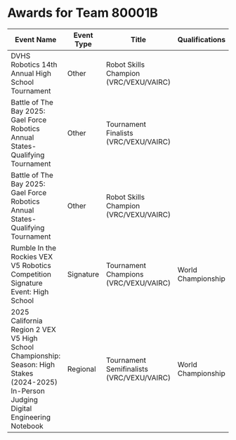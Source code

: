 # Awards for Team 80001B

| Event Name | Event Type | Title | Qualifications |
|------------|------------|-------|----------------|
| DVHS Robotics 14th Annual High School Tournament | Other | Robot Skills Champion (VRC/VEXU/VAIRC) |  |
| Battle of The Bay 2025: Gael Force Robotics Annual States-Qualifying Tournament | Other | Tournament Finalists (VRC/VEXU/VAIRC) |  |
| Battle of The Bay 2025: Gael Force Robotics Annual States-Qualifying Tournament | Other | Robot Skills Champion (VRC/VEXU/VAIRC) |  |
| Rumble In the Rockies VEX V5 Robotics Competition Signature Event: High School | Signature | Tournament Champions (VRC/VEXU/VAIRC) | World Championship |
| 2025 California Region 2 VEX V5 High School Championship: Season: High Stakes (2024-2025) In-Person Judging Digital Engineering Notebook | Regional | Tournament Semifinalists (VRC/VEXU/VAIRC) | World Championship |
